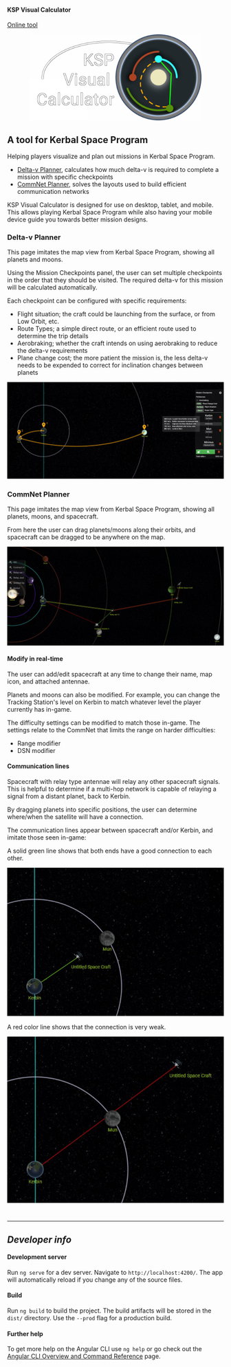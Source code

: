 #### KSP Visual Calculator

[Online tool](https://ksp-visual-calculator.blaarkies.com)

<a href="https://ksp-visual-calculator.blaarkies.com">
  <p align="center">
      <img src="./storage/logo-git-repo.png?raw=true"
           alt="The logo of KSP Visual Calculator"
           height="200" />
  </p>
</a>

## A tool for Kerbal Space Program

Helping players visualize and plan out missions in Kerbal Space Program.
- [Delta-v Planner](#Delta-v-Planner), calculates how much delta-v is required to complete a mission with specific checkpoints
- [CommNet Planner](#CommNet-Planner), solves the layouts used to build efficient communication networks

KSP Visual Calculator is designed for use on desktop, tablet, and mobile. This allows playing Kerbal Space Program while also having your 
mobile device guide you towards better mission designs.

### Delta-v Planner

This page imitates the map view from Kerbal Space Program, showing all planets and moons.

Using the Mission Checkpoints panel, the user can set multiple checkpoints in the order that they should be visited. The required 
delta-v for this mission will be calculated automatically.

Each checkpoint can be configured with specific requirements:
- Flight situation; the craft could be launching from the surface, or from Low Orbit, etc. 
- Route Types; a simple direct route, or an efficient route used to determine the trip details
- Aerobraking; whether the craft intends on using aerobraking to reduce the delta-v requirements
- Plane change cost; the more patient the mission is, the less delta-v needs to be expended to correct for inclination changes between planets

![A footsteps on the moons mission](./storage/map-dv-preview.jpg?raw=true "A footsteps on the moons mission")


### CommNet Planner

This page imitates the map view from Kerbal Space Program, showing all planets, moons, and spacecraft.

From here the user can drag planets/moons along their orbits, and spacecraft can be dragged to be anywhere on the map.

![A relay network](./storage/map-signal-preview.jpg?raw=true "A relay network")

#### Modify in real-time

The user can add/edit spacecraft at any time to change their name, map icon, and attached antennae.

Planets and moons can also be modified. For example, you can change the Tracking Station's level on Kerbin to match
whatever level the player currently has in-game.

The difficulty settings can be modified to match those in-game. The settings relate to the CommNet that limits the range on harder difficulties:
- Range modifier 
- DSN modifier

#### Communication lines

Spacecraft with relay type antennae will relay any other spacecraft signals. This is helpful to determine if a multi-hop
network is capable of relaying a signal from a distant planet, back to Kerbin.

By dragging planets into specific positions, the user can determine where/when the satellite will have a connection.

The communication lines appear between spacecraft and/or Kerbin, and imitate those seen in-game: 

A solid green line shows that both ends have a good connection to each other.

![Good signal](./storage/green-line.jpg?raw=true "Good signal")

A red color line shows that the connection is very weak.

![Bad signal](./storage/red-line.jpg?raw=true "Bad signal")

#

___

## *Developer info*

#### Development server

Run `ng serve` for a dev server. Navigate to `http://localhost:4200/`. The app will automatically reload if you change
any of the source files.

#### Build

Run `ng build` to build the project. The build artifacts will be stored in the `dist/` directory. Use the `--prod` flag
for a production build.

#### Further help

To get more help on the Angular CLI use `ng help` or go check out
the [Angular CLI Overview and Command Reference](https://angular.io/cli) page.
